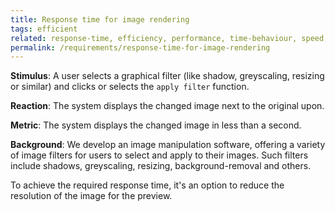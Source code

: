 ```yaml
---
title: Response time for image rendering
tags: efficient
related: response-time, efficiency, performance, time-behaviour, speed, responsive
permalink: /requirements/response-time-for-image-rendering
---
```


<div class="quality-requirement" markdown="1">

**Stimulus**: A user selects a graphical filter (like shadow, greyscaling, resizing or similar) and clicks or selects the `apply filter` function. 

**Reaction**: The system displays the changed image next to the original upon.

**Metric**: The system displays the changed image in less than a second.

**Background**: We develop an image manipulation software, offering a variety of image filters for users to select and apply to their images. Such filters include shadows, greyscaling, resizing, background-removal and others.

To achieve the required response time, it's an option to reduce the resolution of the image for the preview.
</div><br>


